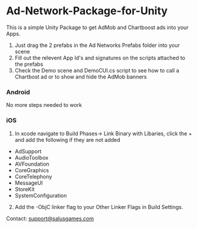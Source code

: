 Ad-Network-Package-for-Unity
============================

This is a simple Unity Package to get AdMob and Chartboost ads into your Apps.

1. Just drag the 2 prefabs in the Ad Networks Prefabs folder into your scene 
2. Fill out the relevent App Id's and signatures on the scripts attached to the prefabs
3. Check the Demo scene and DemoCUI.cs script to see how to call a Chartbost ad or to show and hide the AdMob banners

### Android ###
No more steps needed to work

### iOS ###
1. In xcode navigate to Build Phases-> Link Binary with Libaries, click the + and add the following if they are not added

* AdSupport
* AudioToolbox
* AVFoundation
* CoreGraphics
* CoreTelephony
* MessageUI
* StoreKit
* SystemConfiguration

2. Add the -ObjC linker flag to your Other Linker Flags in Build Settings.


Contact: support@salusgames.com
